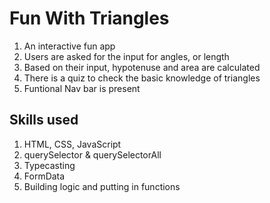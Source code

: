 # Fun With Triangles

1. An interactive fun app 
2. Users are asked for the input for angles, or length
3. Based on their input, hypotenuse and area are calculated
4. There is a quiz to check the basic knowledge of triangles
5. Funtional Nav bar is present 

## Skills used
1. HTML, CSS, JavaScript
2. querySelector & querySelectorAll
3. Typecasting
4. FormData
5. Building logic and putting in functions 